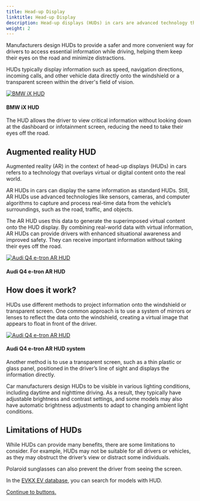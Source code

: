 ```yaml
---
title: Head-up Display
linktitle: Head-up Display
description: Head-up displays (HUDs) in cars are advanced technology that projects information onto the windshield or a transparent screen, allowing the driver to view essential data without taking their eyes off the road.
weight: 2
---
```

<!-- markdownlint-disable MD033 -->

Manufacturers design HUDs to provide a safer and more convenient way for drivers to access essential information while driving, helping them keep their eyes on the road and minimize distractions.

HUDs typically display information such as speed, navigation directions, incoming calls, and other vehicle data directly onto the windshield or a transparent screen within the driver's field of vision. 

<figur>
    <a href="https://media.evkx.net/multimedia/technology/userinterface/hud/hud_ix_1.jpg">
        <img src="https://media.evkx.net/multimedia/technology/userinterface/hud/hud_ix_1_st.jpg" alt="BMW iX HUD" title="BMW iX HUD">
    </a>
    <figcaption><h4>BMW iX HUD</h4></figcaption>
</figur>

The HUD allows the driver to view critical information without looking down at the dashboard or infotainment screen, reducing the need to take their eyes off the road.

## Augmented reality HUD

Augmented reality (AR) in the context of head-up displays (HUDs) in cars refers to a technology that overlays virtual or digital content onto the real world.

AR HUDs in cars can display the same information as standard HUDs. Still, AR HUDs use advanced technologies like sensors, cameras, and computer algorithms to capture and process real-time data from the vehicle’s surroundings, such as the road, traffic, and objects.

The AR HUD uses this data to generate the superimposed virtual content onto the HUD display. By combining real-world data with virtual information, AR HUDs can provide drivers with enhanced situational awareness and improved safety. They can receive important information without taking their eyes off the road.

<figur>
    <a href="https://media.evkx.net/multimedia/technology/userinterface/hud/hudq4_1.jpg">
        <img src="https://media.evkx.net/multimedia/technology/userinterface/hud/hudq4_1_st.jpg" alt="Audi Q4 e-tron AR HUD" title="Audi Q4 e-tron AR HUD">
    </a>
    <figcaption><h4>Audi Q4 e-tron AR HUD</h4></figcaption>
</figur>

## How does it work?

HUDs use different methods to project information onto the windshield or transparent screen. One common approach is to use a system of mirrors or lenses to reflect the data onto the windshield, creating a virtual image that appears to float in front of the driver.

<figur>
    <a href="https://media.evkx.net/multimedia/technology/userinterface/hud/hudq4_2.jpg">
        <img src="https://media.evkx.net/multimedia/technology/userinterface/hud/hudq4_2_st.jpg" alt="Audi Q4 e-tron AR HUD" title="Audi Q4 e-tron AR HUD">
    </a>
    <figcaption><h4>Audi Q4 e-tron AR HUD system</h4></figcaption>
</figur>

Another method is to use a transparent screen, such as a thin plastic or glass panel, positioned in the driver’s line of sight and displays the information directly.

Car manufacturers design HUDs to be visible in various lighting conditions, including daytime and nighttime driving. As a result, they typically have adjustable brightness and contrast settings, and some models may also have automatic brightness adjustments to adapt to changing ambient light conditions.

## Limitations of HUDs

While HUDs can provide many benefits, there are some limitations to consider. For example, HUDs may not be suitable for all drivers or vehicles, as they may obstruct the driver’s view or distract some individuals.

Polaroid sunglasses can also prevent the driver from seeing the screen.

In the [EVKX EV database](../../evsearch/), you can search for models with HUD.

[Continue to buttons.](../buttons/)
